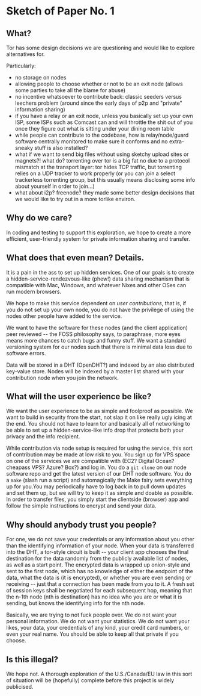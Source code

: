 Sketch of Paper No. 1
=====================

What?
----

Tor has some design decisions we are questioning and would like to explore alternatives for.

Particularly:

* no storage on nodes
* allowing people to choose whether or not to be an exit node (allows some parties to take all the blame for abuse)
* no incentive whatsoever to contribute back: classic seeders versus leechers problem (around since the early days of p2p and "private" information sharing)
* if you have a relay or an exit node, unless you basically set up your own ISP, some ISPs such as Comcast can and will throttle the shit out of you once they figure out what is sitting under your dining room table
* while people can contribute to the codebase, how is relay/node/guard software centrally monitored to make sure it conforms and no extra-sneaky stuff is also installed?
* what if we want to send big files without using sketchy upload sites or magnets?! what do? torrenting over tor is a big fat no due to a protocol mismatch at the transport layer: tor hides TCP traffic, but torrenting relies on a UDP tracker to work properly (or you can join a select trackerless torrenting group, but this usually means disclosing some info about yourself in order to join...)
* what about i2p? freenode? they made some better design decisions that we would like to try out in a more torlike environ.

Why do we care?
---------------

In coding and testing to support this exploration, we hope to create a more efficient, user-friendly system for private information sharing and transfer.

What does that even mean? Details.
----------------------------------

It is a pain in the ass to set up hidden services. One of our goals is to create a hidden-service-rendezvous-like (phew!) data sharing mechanism that is compatible with Mac, Windows, and whatever Nixes and other OSes can run modern browsers.

We hope to make this service dependent on *user contributions*, that is, if you do not set up your own node, you do not have the privilege of using the nodes other people have added to the service.

We want to have the software for these nodes (and the client application) peer reviewed -- the FOSS philosophy says, to paraphrase, more eyes means more chances to catch bugs and funny stuff. We want a standard versioning system for our nodes such that there is minimal data loss due to software errors.

Data will be stored in a DHT (OpenDHT?) and indexed by an also distributed key-value store. Nodes will be indexed by a master list shared with your contribution node when you join the network.

What will the user experience be like?
--------------------------------------

We want the user experience to be as simple and foolproof as possible. We want to build in security from the start, not slap it on like really ugly icing at the end. You should not have to learn tor and basically all of networking to be able to set up a hidden-service-like info drop that protects both your privacy and the info recipient.

While contribution via node setup is required for using the service, this sort of contribution may be made at low risk to you. You sign up for VPS space on one of the services we are compatible with (EC2? Digital Ocean? cheapass VPS? Azure? Box?) and log in. You do a `git clone` on our node software repo and get the latest version of our DHT node software. You do a `make` (slash run a script) and automagically the Make fairy sets everything up for you.You may periodically have to log back in to pull down updates and set them up, but we will try to keep it as simple and doable as possible. In order to transfer files, you simply start the clientside (browser) app and follow the simple instructions to encrypt and send your data.

Why should anybody trust you people?
------------------------------------

For one, we do not save your credentials or any information about you other than the identifying information of your node. When your data is transferred into the DHT, a tor-style circuit is built -- your client app chooses the final destination for the data randomly from the publicly available list of nodes, as well as a start point. The encrypted data is wrapped up onion-style and sent to the first node, which has no knowledge of either the endpoint of the data, what the data is (it is encrypted), or whether you are even sending or receiving -- just that a connection has been made from you to it. A fresh set of session keys shall be negotiated for each subsequent hop, meaning that the n-1th node (nth is destination) has no idea who you are or what it is sending, but knows the identifying info for the nth node.

Basically, we are trying to not fuck people over. We do not want your personal information. We do not want your statistics. We do not want your likes, your data, your credentials of any kind, your credit card numbers, or even your real name. You should be able to keep all that private if you choose.

Is this illegal?
----------------

We hope not. A thorough exploration of the U.S./Canada/EU law in this sort of situation will be (hopefully) complete before this project is widely publicised.
